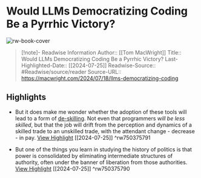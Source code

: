 # Would LLMs Democratizing Coding Be a Pyrrhic Victory?

![rw-book-cover](https://readwise-assets.s3.amazonaws.com/static/images/article4.6bc1851654a0.png)
>[!note]- Readwise Information
>Author:: [[Tom MacWright]]
>Title:: Would LLMs Democratizing Coding Be a Pyrrhic Victory?
>Last-Highlighted-Date:: [[2024-07-25]]
>Readwise-Source:: #Readwise/source/reader
>Source-URL:: https://macwright.com/2024/07/18/llms-democratizing-coding

## Highlights
- But it does make me wonder whether the adoption of these tools will lead to a form of [de-skilling](https://www.baldurbjarnason.com/2024/the-deskilling-of-web-dev-is-harming-us-all/). Not even that programmers *will be less skilled*, but that the job will drift from the perception and dynamics of a skilled trade to an unskilled trade, with the attendant change - decrease - in pay. [View Highlight](https://read.readwise.io/read/01j3ny0kyqg8y70mvqhfn0rvyb) [[2024-07-25]]
   ^rw750375791

- But one of the things you learn in studying the history of politics is that power is consolidated by eliminating intermediate structures of authority, often under the banner of liberation from those authorities. [View Highlight](https://read.readwise.io/read/01j3ny04400et7cdth6dnnbvh6) [[2024-07-25]]
   ^rw750375790

